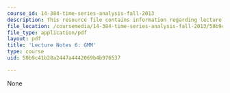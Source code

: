 ```yaml
---
course_id: 14-384-time-series-analysis-fall-2013
description: This resource file contains information regarding lecture 6.
file_location: /coursemedia/14-384-time-series-analysis-fall-2013/50b9c41b28a2447a4442069b4b976537_MIT14_384F13_lec6.pdf
file_type: application/pdf
layout: pdf
title: 'Lecture Notes 6: GMM'
type: course
uid: 50b9c41b28a2447a4442069b4b976537

---
```

None